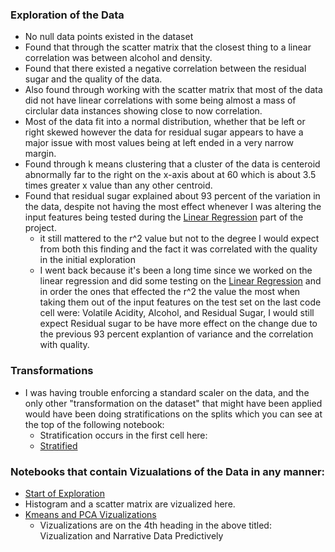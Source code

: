 ### Exploration of the Data
- No null data points existed in the dataset
- Found that through the scatter matrix that the closest thing to a linear correlation was between alcohol and density.
- Found that there existed a negative correlation between the residual sugar and the quality of the data.
- Also found through working with the scatter matrix that most of the data did not have linear correlations with some being almost a mass of circlular data instances showing close to now correlation.
- Most of the data fit into a normal distribution, whether that be left or right skewed however the data for residual sugar appears to have a major issue with most values being at left ended in a very narrow margin.
- Found through k means clustering that a cluster of the data is centeroid abnormally far to the right on the x-axis about at 60 which is about 3.5 times greater x value than any other centroid.
- Found that residual sugar explained about 93 percent of the variation in the data, despite not having the most effect whenever I was altering the input features being tested during the [Linear Regression](linear_regression.ipynb) part of the project.
  - it still mattered to the r^2 value but not to the degree I would expect from both this finding and the fact it was correlated with the quality in the initial exploration
  - I went back because it's been a long time since we worked on the linear regression and did some testing on the [Linear Regression](linear_regression.ipynb) and in order the ones that effected the r^2 the value the most when taking them out of the input features on the test set on the last code cell were: Volatile Acidity, Alcohol, and Residual Sugar, I would still expect Residual sugar to be have more effect on the change due to the previous 93 percent explantion of variance and the correlation with quality. 


### Transformations
- I was having trouble enforcing a standard scaler on the data, and the only other "transformation on the dataset" that might have been applied would have been doing stratifications on the splits which you can see at the top of the following notebook:
  - Stratification occurs in the first cell here: 
  - [Stratified](classification.ipynb)
### Notebooks that contain Vizualations of the Data in any manner:
- [Start of Exploration](initial_exploration.ipynb)
 - Histogram and a scatter matrix are vizualized here.
- [Kmeans and PCA Vizualizations](Milestone3.ipynb)
  - Vizualizations are on the 4th heading in the above titled: Vizualization and Narrative Data Predictively